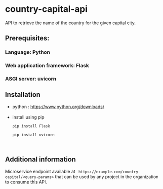 # country-capital-api

  API to retrieve the name of the country for the given capital city.

## Prerequisites:
   ### Language: Python<br/>
   ### Web application framework: Flask<br/>
   ### ASGI server: uvicorn<br/>

## Installation
- python : https://www.python.org/downloads/<br/><br/>
- install using pip
   ```
   pip install Flask
   ```
   ```
   pip install uvicorn
   ```                  
 <br/>
  
## Additional information
   Microservice endpoint available at `` https://example.com/country-capital/<query-params>`` that can be used by any project in the organization to consume this API.
  
